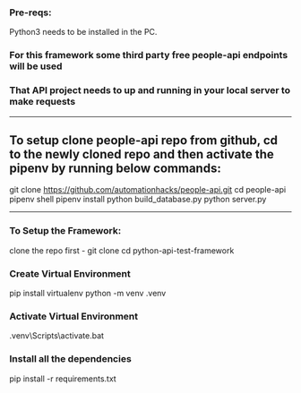 ### Pre-reqs:
Python3 needs to be installed in the PC.


### For this framework some third party free people-api endpoints will be used
### That API project needs to up and running in your local server to make requests

--------------------------------------------------------------------------------------------------------------

## To setup clone people-api repo from github, cd to the newly cloned repo and then activate the pipenv by running below commands:

git clone https://github.com/automationhacks/people-api.git
cd people-api
pipenv shell
pipenv install
python build_database.py
python server.py

---------------------------------------------------------------------------------------------------------------

### To Setup the Framework:
clone the repo first - git clone 
cd python-api-test-framework

### Create Virtual Environment
pip install virtualenv
python -m venv .venv

### Activate Virtual Environment
.venv\Scripts\activate.bat

### Install all the dependencies
pip install -r requirements.txt